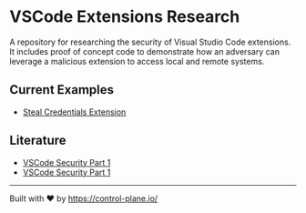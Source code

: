 # VSCode Extensions Research

A repository for researching the security of Visual Studio Code extensions. It includes proof of concept code to demonstrate how an adversary can leverage a malicious extension to access local and remote systems.

## Current Examples

- [Steal Credentials Extension](./steal-credentials/)

## Literature

- [VSCode Security Part 1](https://control-plane.io/posts/vscode-security-part-1/)
- [VSCode Security Part 1](https://control-plane.io/posts/vscode-security-part-2/)

---

Built with ❤ by https://control-plane.io/
